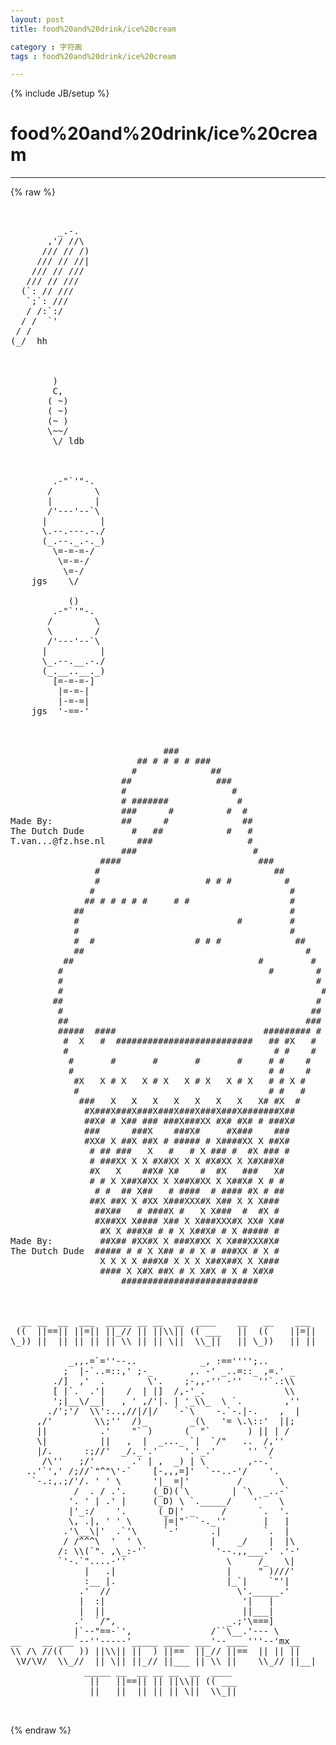 ```yaml
---
layout: post
title: food%20and%20drink/ice%20cream
category : 字符画
tags : food%20and%20drink/ice%20cream
---
```

{% include JB/setup %}
# food%20and%20drink/ice%20cream
---
{% raw %}
<pre>


         _.-.
       ,&#039;/ //\
      /// // /)
     /// // //|
    /// // ///
   /// // ///
  (`: // ///
   `;`: ///
   / /:`:/
  / /  `&#039;
 / /
(_/  hh



        )
        C,
       ( ~)
       ( ~)
       (~ )
       \~~/
        \/ ldb



        .-&quot;`&#039;&quot;-.
       /        \
       |        |
       /&#039;---&#039;--`\
      |          |
      \.--.---.-./
      (_.--._.-._)
        \=-=-=-/
         \=-=-/
          \=-/
    jgs    \/

           ()
        .-&quot;`&#039;&quot;-.
       /        \
       \        /
       /&#039;---&#039;--`\
      |          |
      \_.--.__.-./
      (_.__..__._)
        [=-=-=-]
         |=-=-|
         |-=-=|
    jgs  &#039;-==-&#039;



                             ###                                
                        ## # # # # ###                          
                       #              ##                        
                     ##                ###                      
                     #                    #                    
                     # #######             #                    
                     ###      #          #  #                  
Made By:             ##      #              ##                  
The Dutch Dude         #   ##            #   #                  
T.van...@fz.hse.nl      ###                  #                  
                     ###                      #                
                 ####                          ###              
                #                                 ##            
                #                    # # #          #          
               #                                     #          
              ## # # # # #     # #                   #          
            ##                                       #          
            #                              #         #          
            #                                        #          
            #  #                   # # #              ##        
            ##                                          #      
          ##                                   #         #      
         #                                       #        #    
         #                                                #    
         #                                                 #    
        ##                                                #    
         #                                               ##    
         ##                                             ###    
         #####  ####                            ######### #    
          #  X   #  ##########################   ## #X   #      
          #                                       # #    #      
           #       #       #       #       #     # #    #      
           #                                     # #    #      
            #X   X # X   X # X   X # X   X # X   # # X #        
            #                                    # #   #        
             ###   X   X   X   X   X   X   X   X# #X  #        
              #X###X###X###X###X###X###X###X#######X##          
              ##X# # X## ### ###X###XX #X# #X# # ###X#          
              ###      ###X    ###X#     #X###    ###          
              #XX# X ##X ##X # ##### # X####XX X ##X#          
               # ## ###   X   #   # X ### #  #X ### #          
               # ###XX X X #X#XX X X #X#XX X X#X##X#            
               #X   X    ##X# X#    #  #X   ###   X#            
               # # X X##X#XX X X##X#XX X X##X# X # #            
                # #  ## X##   # ####  # #### #X # ##            
               ##X ##X X #XX X###XXX#X X## X X X###            
                ##X##   # ####X #   X X###  #  #X #            
                #X##XX X#### X## X X###XXX#X XX# X##            
                 #X X ###X# # # X X##X# # X ##### #            
Made By:         ##X## #XX#X X ###X#XX X X###XXX#X#            
The Dutch Dude  ##### # # X X## # # X # ###XX # X #            
                 X X X X ###X# X X X X##X##X X X###            
                 #### X X#X ##X # X X#X # X # X#X#              
                     ##########################                 



  __ __  __  ___  _____ __ __  __  ____    __   __    ___
 ((  ||==|| ||=|| ||_// || ||\\|| (( ___   ||  ((    ||=||
\_)) ||  || || || || \\ || || \||  \\_||   || \_))   || ||

           _,,.=`=&#039;&#039;--..            _, :==&#039;&#039;&#039;&#039;;..
          ;  |-`..=::,&#039; ;-_       ,. -&#039; _..=::_ ,=.&#039; _
        ./]  ,&#039;  .        \&#039;.    ;-,,-&#039;&#039; -&#039;&#039;   &#039;&#039;`.:\\
        [ |`.  .&#039;|    /  | |]  /,-&#039;_.               \\
        &#039;;|__\/__|   , &#039; ,/&#039;|. | &#039;_\\_  \ `.        ,&#039;&#039;
       ./&#039;;&#039;/  \\&#039;:..,//|/|/   `-`\    -.`-.|-.    ,  |
     ,/&#039;        \\;&#039;&#039;  /)_        _(\   &#039;= \.\::&#039;  ||;
     ||          .&#039;    &quot;` )      (  &quot;`       ) || | /
     \|          ||   ,  |  _..._ `|  `/&quot;   ..  /,&#039;&#039;
     |/.      :;//&#039;  _/._&#039;.&#039;     &#039;.&#039;_.&#039;      &#039;&#039; `/
      /\&#039;&#039;   ;/&#039;       .&#039; | ,  _) | \        ,--.`
   ..&#039;`&#039;,&#039; /;//`&quot;^&quot;\&#039;-`    [-,,,=]&#039;  `--..-&#039;/    &#039;.
    `-.:,.;/&#039;/. &#039; &#039; \      &#039;|_ =|&#039;         /       \
            /  . / .&#039;.     (_D)(`\        | `\  _..-`
           &#039;. &#039; | .&#039; |     (_D) \ `._____/    &#039;`   \
           |&#039;_:/    &#039;.      (_D|&#039; _     /      `.  &#039;.
           \, .|, &#039; &#039; \      |=|&quot;` `-._&#039;&#039;       |   |
          .&#039;\__\|&#039;  .`&#039;\     `-&#039;      .|        `.  |
          / /^^^\  &#039;  &#039; \             |    _/    |  |\
         /: \\(`&quot;. ,\_:-&#039;`             &#039;--.,,___.&#039; .&#039;-&#039;
         `&#039;-.`&quot;....-&#039;&#039;                   \     /_   \|
              |   .|                     |     &quot; )///&#039;
              :__ |.                     |_`|    `&quot;&#039;|
             .&#039;  //                        \&#039;._____.&#039;
             |  :|                          &#039;|   |
             |  ||                          ||___|
            .&#039;  `/&quot;,                     _.;&#039;\===]
            |`--&quot;==-`&#039;,               /``\__.&#039;--- \
__    __ ___`--&#039;&#039;-----&#039;_____ _____ ___&#039;--____&#039;&#039;&#039;--&#039;mx__
\\ /\ //((   )) ||\\|| ||  ) ||==  ||_// ||==  || || ||
 \V/\V/  \\_//  || \|| ||_// ||___ || \\ ||    \\_// ||__|
              _____ __  __ __ __  __  ____
               ||   ||==|| || ||\\|| (( ___
               ||   ||  || || || \||  \\_||

 </pre>
{% endraw %}
